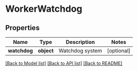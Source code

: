 # WorkerWatchdog

## Properties
Name | Type | Description | Notes
------------ | ------------- | ------------- | -------------
**watchdog** | **object** | Watchdog system | [optional] 

[[Back to Model list]](../README.md#documentation-for-models) [[Back to API list]](../README.md#documentation-for-api-endpoints) [[Back to README]](../README.md)


